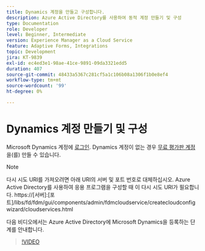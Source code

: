 ```yaml
---
title: Dynamics 계정을 만들고 구성합니다.
description: Azure Active Directory를 사용하여 동적 계정 만들기 및 구성
type: Documentation
role: Developer
level: Beginner, Intermediate
version: Experience Manager as a Cloud Service
feature: Adaptive Forms, Integrations
topic: Development
jira: KT-9839
exl-id: ec4ed3e1-98ae-41ce-9891-09da3321edd5
duration: 407
source-git-commit: 48433a5367c281cf5a1c106b08a1306f1b0e8ef4
workflow-type: tm+mt
source-wordcount: '99'
ht-degree: 0%

---
```


# Dynamics 계정 만들기 및 구성

Microsoft Dynamics 계정에 [로그인](https://dynamics.microsoft.com/en-us/). Dynamics 계정이 없는 경우 [무료 평가판 계정](https://dynamics.microsoft.com/en-us/dynamics-365-free-trial/)을(를) 만들 수 있습니다.

>[!NOTE]
>다시 시도 URI를 가져오려면 아래 URI의 서버 및 포트 번호로 대체하십시오. Azure Active Directory를 사용하여 응용 프로그램을 구성할 때 이 다시 시도 URI가 필요합니다.
>https://[서버]:[포트]/libs/fd/fdm/gui/components/admin/fdmcloudservice/createcloudconfigwizard/cloudservices.html

다음 비디오에서는 Azure Active Directory에 Microsoft Dynamics을 등록하는 단계를 안내합니다.

>[!VIDEO](https://video.tv.adobe.com/v/340743?quality=12&learn=on)
